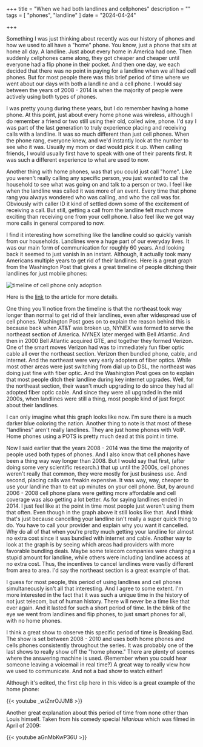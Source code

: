 +++
title = "When we had both landlines and cellphones"
description = ""
tags = [
    "phones", "landline"
]
date = "2024-04-24"

+++

Something I was just thinking about recently was our history of phones and how we used to all have a "home" phone. You know, just a phone that sits at home all day. A landline. Just about every home in America had one. Then suddenly cellphones came along, they got cheaper and cheaper until everyone had a flip phone in their pocket. And then one day, we each decided that there was no point in paying for a landline when we all had cell phones. But for most people there was this brief period of time where we went about our days with both a landline and a cell phone. I would say between the years of 2008 - 2014 is when the majority of people were actively using both types of phones.

I was pretty young during these years, but I do remember having a home phone. At this point, just about every home phone was wireless, although I do remember a friend or two still using their old, coiled wire, phone. I'd say I was part of the last generation to truly experience placing and receiving calls with a landline. It was so much different than just cell phones. When the phone rang, everyone knew, and we'd instantly look at the number to see who it was. Usually my mom or dad would pick it up. When calling friends, I would usually first have to speak with one of their parents first. It was such a different experience to what are used to now.

Another thing with home phones, was that you could just call "home". Like you weren't really calling any specific person, you just wanted to call the household to see what was going on and talk to a person or two. I feel like when the landline was called it was more of an event. Every time that phone rang you always wondered who was calling, and who the call was for. Obviously with caller ID it kind of settled down some of the excitement of receiving a call. But still, getting a call from the landline felt much more exciting than receiving one from your cell phone. I also feel like we got way more calls in general compared to now.

I find it interesting how something like the landline could so quickly vanish from our households. Landlines were a huge part of our everyday lives. It was our main form of communication for roughly 60 years. And looking back it seemed to just vanish in an instant. Although, it actually took many Americans multiple years to get rid of their landlines. Here is a great graph from the Washington Post that gives a great timeline of people ditching their landlines for just mobile phones:

![timeline of cell phone only adoption](/landline/landline.png)

Here is the [link](https://www.washingtonpost.com/business/2023/06/23/landline-telephone-holdouts/) to the article for more details.

One thing you'll notice from the timeline is that the northeast took way longer than normal to get rid of their landlines, even after widespread use of cell phones. Washington Post goes on to explain the reason behind this is because back when AT&T was broken up, NYNEX was formed to serve the northeast section of America. NYNEX later merged with Bell Atlantic. And then in 2000 Bell Atlantic acquired GTE, and together they formed Verizon. One of the smart moves Verizon had was to immediately fun fiber optic cable all over the northeast section. Verizon then bundled phone, cable, and internet. And the northeast were very early adopters of fiber optics. While most other areas were just switching from dial up to DSL, the northeast was doing just fine with fiber optic. And the Washington Post goes on to explain that most people ditch their landline during key internet upgrades. Well, for the northeast section, their wasn't much upgrading to do since they had all adopted fiber optic cable. And since they were all upgraded in the mid 2000s, when landlines were still a thing, most people kind of just forgot about their landlines. 

I can only imagine what this graph looks like now. I'm sure there is a much darker blue coloring the nation. Another thing to note is that most of these "landlines" aren't really landlines. They are just home phones with VoIP. Home phones using a POTS is pretty much dead at this point in time. 

Now I said earlier that the years 2008 - 2014 was the time the majority of people used both types of phones. And I also know that cell phones have been a thing way way longer than 2008. But I would say that first, (after doing some very scientific research.) that up until the 2000s, cell phones weren't really that common, they were mostly for just business use. And second, placing calls was freakin expensive. It was way, way, cheaper to use your landline than to eat up minutes on your cell phone. But, by around 2006 - 2008 cell phone plans were getting more affordable and cell coverage was also getting a lot better. As for saying landlines ended in 2014. I just feel like at the point in time most people just weren't using them that often. Even though in the graph above it still looks like that. And I think that's just because cancelling your landline isn't really a super quick thing to do. You have to call your provider and explain why you want it cancelled. Why do all of that when you're pretty much getting your landline for almost no extra cost since it was bundled with internet and cable. Another way to look at the graph is by seeing which areas had providers with more favorable bundling deals. Maybe some telecom companies were charging a stupid amount for landline, while others were including landline access at no extra cost. Thus, the incentives to cancel landlines were vastly different from area to area. I'd say the northeast section is a great example of that. 

I guess for most people, this period of using landlines and cell phones simultaneously isn't all that interesting. And I agree to some extent. I'm more interested in the fact that it was such a unique time in the history of not just telecom, but of human history. There will never be a time like that ever again. And it lasted for such a short period of time. In the blink of the eye we went from landlines and flip phones, to just smart phones for all, with no home phones. 

I think a great show to observe this specific period of time is Breaking Bad. The show is set between 2008 - 2010 and uses both home phones and cells phones consistently throughout the series. It was probably one of the last shows to really show off the "home phone." There are plenty of scenes where the answering machine is used. (Remember when you could hear someone leaving a voicemail in real time?) A great way to really view how we used to communicate. And not a bad show to watch either!  

Although it's edited, the first clip here in this video is a great example of the home phone:

{{< youtube _wtZnrOJJM8 >}} 



Another great explanation about this period of time from none other than Louis himself. Taken from his comedy special *Hilarious* which was filmed in April of 2009:

{{< youtube aGnMbKwP36U >}} 

&nbsp;



